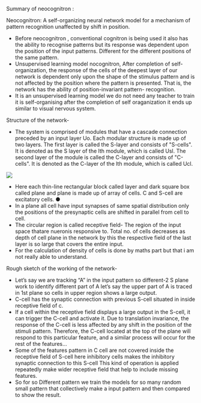 ﻿Summary of neocognitron :

Neocognitron: A self-organizing neural network model for a mechanism of pattern recognition unaffected by shift in position.

- Before neocognitron , conventional cognitron is being used it also has the ability to recognise patterns but its response was dependent upon the position of the input patterns. Different for the different positions of the same pattern.
- Unsupervised learning model nocognitron, After completion of self-organization, the response of the cells of the deepest layer of our network is dependent only upon the shape of the stimulus pattern and is not affected by the position where the pattern is presented. That is, the network has the ability of position-invariant pattern- recognition.
- It is an unsupervised learning model we do not need any teacher to train it is self-organising after the completion of self oraganization it ends up similar to visual nervous system.

Structure of the network-

- The system is comprised of modules that have a cascade connection preceded by an input layer Uo. Each modular structure is made up of two layers. The first layer is called the S-layer and consists of "S-cells". It is denoted as the S layer of the lth module, which is called Usl. The second layer of the module is called the C-layer and consists of "C-cells". It is denoted as the C-layer of the lth module, which is called Ucl.

![](Aspose.Words.5c02b727-e5e1-4fcf-8295-58705e4572e9.001.jpeg)

- Here each thin-line rectangular block called layer and dark square box called plane and plane is made up of array of cells. C and S-cell are excitatory cells. ●
- In a plane all cell have input synapses of same spatial distribution only the positions of the presynaptic cells are shifted in parallel from cell to cell.
- The circular region is called receptive field- The region of the input space thatare nueronis responsive to. Total no. of cells decreases as depth of cell plane in the network by this the respective field of the last layer is so large that covers the entire input.
- For the calculation of density of cells is done by maths part but that i am not really able to understand.

Rough sketch of the working of the network-

- Let’s say we are tracking “A” in the input pattern so different-2 S plane work to identify different part of A let’s say the upper part of A is traced in 1st plane so cells in upper region shows a large output.
- C-cell has the synaptic connection with previous S-cell situated in inside receptive field of c.
- If a cell within the receptive field displays a large output in the S-cell, it can trigger the C-cell and activate it. Due to translation invariance, the response of the C-cell is less affected by any shift in the position of the stimuli pattern. Therefore, the C-cell located at the top of the plane will respond to this particular feature, and a similar process will occur for the rest of the features...
- Some of the features pattern in C cell are not covered inside the receptive field of S-cell here inhibitory cells makes the inhibitory synaptic connection to this S-cell This kind of operation is applied repeatedly make wider receptive field that help to include missing features.
- So for so Different pattern we train the models for so many random small pattern that collectively make a input pattern and then compared to show the result.
